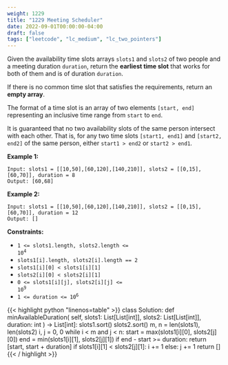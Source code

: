 ```yaml
---
weight: 1229
title: "1229 Meeting Scheduler"
date: 2022-09-01T00:00:00-04:00
draft: false
tags: ["leetcode", "lc_medium", "lc_two_pointers"]
---
```


Given the availability time slots arrays `slots1` and `slots2` of two people and a meeting duration `duration`, return the **earliest time slot** that works for both of them and is of duration `duration`.

If there is no common time slot that satisfies the requirements, return an **empty array**.

The format of a time slot is an array of two elements `[start, end]` representing an inclusive time range from `start` to `end`.

It is guaranteed that no two availability slots of the same person intersect with each other. That is, for any two time slots `[start1, end1]` and `[start2, end2]` of the same person, either `start1 > end2` or `start2 > end1`.

**Example 1:**
```
Input: slots1 = [[10,50],[60,120],[140,210]], slots2 = [[0,15],[60,70]], duration = 8
Output: [60,68]
```
**Example 2:**
```
Input: slots1 = [[10,50],[60,120],[140,210]], slots2 = [[0,15],[60,70]], duration = 12
Output: []
```

**Constraints:**
- <code>1 <= slots1.length, slots2.length <= 10<sup>4</sup></code>
- `slots1[i].length, slots2[i].length == 2`
- `slots1[i][0] < slots1[i][1]`
- `slots2[i][0] < slots2[i][1]`
- <code>0 <= slots1[i][j], slots2[i][j] <= 10<sup>9</sup></code>
- <code>1 <= duration <= 10<sup>6</sup></code>

<div class="tabs"></div>
<div class="tab-content">
<div id="python" class="lang">
{{< highlight python "linenos=table" >}}
class Solution:
    def minAvailableDuration(
        self,
        slots1: List[List[int]],
        slots2: List[List[int]],
        duration: int
    ) -> List[int]:
        slots1.sort()
        slots2.sort()
        m, n = len(slots1), len(slots2)
        i, j = 0, 0
        while i < m and j < n:
            start = max(slots1[i][0], slots2[j][0])
            end = min(slots1[i][1], slots2[j][1])
            if end - start >= duration:
                return [start, start + duration]
            if slots1[i][1] < slots2[j][1]:
                i += 1
            else:
                j += 1
        return []
{{< / highlight >}}
</div>
</div>
